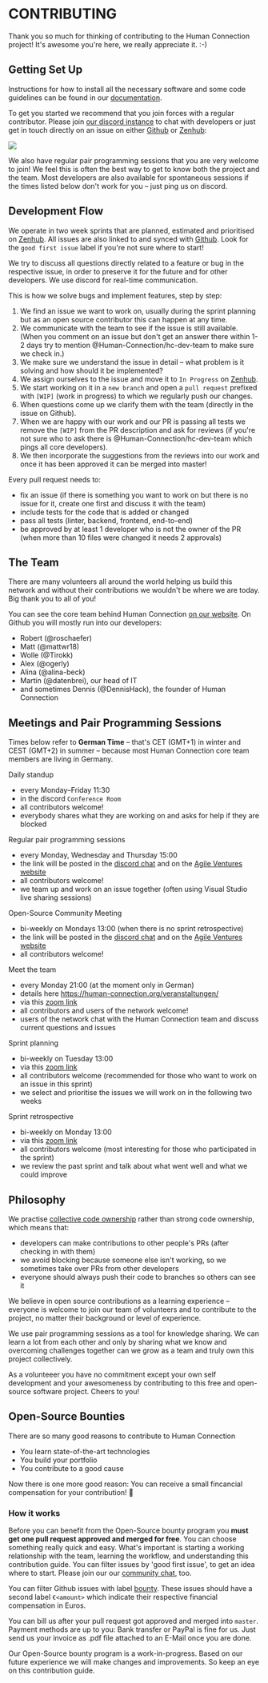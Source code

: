 # CONTRIBUTING

Thank you so much for thinking of contributing to the Human Connection project! It's awesome you're here, we really appreciate it. :-\)

## Getting Set Up

Instructions for how to install all the necessary software and some code guidelines can be found in our [documentation](https://docs.human-connection.org/human-connection/).

To get you started we recommend that you join forces with a regular contributor. Please join [our discord instance](https://human-connection.org/discord) to chat with developers or just get in touch directly on an issue on either [Github](https://github.com/Human-Connection/Human-Connection/issues) or [Zenhub](https://app.zenhub.com/workspaces/human-connection-nitro-5c0154ecc699f60fc92cf11f/boards?repos=152252353):

![](https://dl.dropbox.com/s/vbmcihkduy9dhko/Screenshot%202019-01-03%2015.50.11.png?dl=0)

We also have regular pair programming sessions that you are very welcome to join! We feel this is often the best way to get to know both the project and the team. Most developers are also available for spontaneous sessions if the times listed below don't work for you – just ping us on discord.

## Development Flow

We operate in two week sprints that are planned, estimated and prioritised on [Zenhub](https://app.zenhub.com/workspaces/human-connection-nitro-5c0154ecc699f60fc92cf11f). All issues are also linked to and synced with [Github](https://github.com/Human-Connection/Human-Connection/issues). Look for the `good first issue` label if you're not sure where to start!

We try to discuss all questions directly related to a feature or bug in the respective issue, in order to preserve it for the future and for other developers. We use discord for real-time communication.

This is how we solve bugs and implement features, step by step:
1. We find an issue we want to work on, usually during the sprint planning but as an open source contributor this can happen at any time.
2. We communicate with the team to see if the issue is still available. (When you comment on an issue but don't get an answer there within 1-2 days try to mention @Human-Connection/hc-dev-team to make sure we check in.)
3. We make sure we understand the issue in detail – what problem is it solving and how should it be implemented?
4. We assign ourselves to the issue and move it to `In Progress` on [Zenhub](https://app.zenhub.com/workspaces/human-connection-nitro-5c0154ecc699f60fc92cf11f).
5. We start working on it in a `new branch` and open a `pull request` prefixed with `[WIP]` (work in progress) to which we regularly push our changes.
6. When questions come up we clarify them with the team (directly in the issue on Github).
7. When we are happy with our work and our PR is passing all tests we remove the `[WIP]` from the PR description and ask for reviews (if you're not sure who to ask there is @Human-Connection/hc-dev-team which pings all core developers).
8. We then incorporate the suggestions from the reviews into our work and once it has been approved it can be merged into master!

Every pull request needs to:
* fix an issue (if there is something you want to work on but there is no issue for it, create one first and discuss it with the team)
* include tests for the code that is added or changed
* pass all tests (linter, backend, frontend, end-to-end)
* be approved by at least 1 developer who is not the owner of the PR (when more than 10 files were changed it needs 2 approvals)

## The Team

There are many volunteers all around the world helping us build this network and without their contributions we wouldn't be where we are today. Big thank you to all of you!

You can see the core team behind Human Connection [on our website](https://human-connection.org/en/the-team/). On Github you will mostly run into our developers:
* Robert (@roschaefer)
* Matt (@mattwr18)
* Wolle (@Tirokk)
* Alex (@ogerly)
* Alina (@alina-beck)
* Martin (@datenbrei), our head of IT
* and sometimes Dennis (@DennisHack), the founder of Human Connection

## Meetings and Pair Programming Sessions

Times below refer to **German Time** – that's CET (GMT+1) in winter and CEST (GMT+2) in summer – because most Human Connection core team members are living in Germany.

Daily standup
* every Monday–Friday 11:30
* in the discord `Conference Room`
* all contributors welcome!
* everybody shares what they are working on and asks for help if they are blocked

Regular pair programming sessions
* every Monday, Wednesday and Thursday 15:00
* the link will be posted in the [discord chat](https://discord.gg/6ub73U3) and on the [Agile Ventures website](https://www.agileventures.org/events?utf8=%E2%9C%93&project_id=220&commit=Filter+by+Project)
* all contributors welcome!
* we team up and work on an issue together (often using Visual Studio live sharing sessions)

Open-Source Community Meeting
* bi-weekly on Mondays 13:00 (when there is no sprint retrospective)
* the link will be posted in the [discord chat](https://discord.gg/6ub73U3) and on the [Agile Ventures website](https://www.agileventures.org/events?utf8=%E2%9C%93&project_id=220&commit=Filter+by+Project)
* all contributors welcome!

Meet the team
* every Monday 21:00 (at the moment only in German)
* details here https://human-connection.org/veranstaltungen/
* via this [zoom link](https://zoom.us/j/936943532)
* all contributors and users of the network welcome!
* users of the network chat with the Human Connection team and discuss current questions and issues

Sprint planning
* bi-weekly on Tuesday 13:00
* via this [zoom link](https://zoom.us/j/7743582385)
* all contributors welcome (recommended for those who want to work on an issue in this sprint)
* we select and prioritise the issues we will work on in the following two weeks

Sprint retrospective

* bi-weekly on Monday 13:00
* via this [zoom link](https://zoom.us/j/7743582385)
* all contributors welcome (most interesting for those who participated in the sprint)
* we review the past sprint and talk about what went well and what we could improve

## Philosophy

We practise [collective code ownership](http://www.extremeprogramming.org/rules/collective.html) rather than strong code ownership, which means that:

* developers can make contributions to other people's PRs (after checking in with them)
* we avoid blocking because someone else isn't working, so we sometimes take over PRs from other developers
* everyone should always push their code to branches so others can see it

We believe in open source contributions as a learning experience – everyone is welcome to join our team of volunteers and to contribute to the project, no matter their background or level of experience.

We use pair programming sessions as a tool for knowledge sharing. We can learn a lot from each other and only by sharing what we know and overcoming challenges together can we grow as a team and truly own this project collectively.

As a volunteeer you have no commitment except your own self development and your awesomeness by contributing to this free and open-source software project. Cheers to you!


## Open-Source Bounties

There are so many good reasons to contribute to Human Connection

* You learn state-of-the-art technologies
* You build your portfolio
* You contribute to a good cause

Now there is one more good reason: You can receive a small fincancial
compensation for your contribution! :tada:

### How it works

Before you can benefit from the Open-Source bounty program you **must get one
pull request approved and merged for free**. You can choose something really
quick and easy. What's important is starting a working relationship with the
team, learning the workflow, and understanding this contribution guide. You can
filter issues by 'good first issue', to get an idea where to start. Please join
our our [community chat](https://human-connection.org/discord), too.

You can filter Github issues with label [bounty](https://github.com/Human-Connection/Human-Connection/issues?q=is%3Aopen+is%3Aissue+label%3Abounty). These issues should have a second label `€<amount>`
which indicate their respective financial compensation in Euros.

You can bill us after your pull request got approved and merged into `master`.
Payment methods are up to you: Bank transfer or PayPal is fine for us. Just send
us your invoice as .pdf file attached to an E-Mail once you are done.

Our Open-Source bounty program is a work-in-progress. Based on our future
experience we will make changes and improvements. So keep an eye on this
contribution guide.
